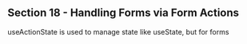 ## Section 18 - Handling Forms via Form Actions

useActionState is used to manage state like useState, but for forms
